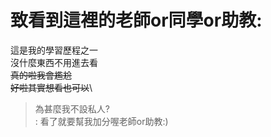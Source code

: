 # 致看到這裡的老師or同學or助教:
這是我的學習歷程之一\
沒什麼東西不用進去看\
~~真的啦我會尷尬~~\
~~好啦其實想看也可以~~\
>為甚麼我不設私人?\
  : 看了就要幫我加分喔老師or助教:)
